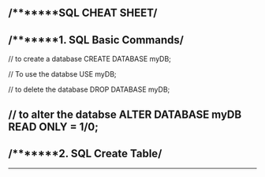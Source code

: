 /***************SQL CHEAT SHEET********/
-------------------------------------------
/***************1. SQL Basic Commands********/
-------------------------------------------
// to create a database
CREATE DATABASE myDB;

// To use the databse
USE myDB;

// to delete the database
DROP DATABASE myDB;
 
// to alter the databse
ALTER DATABASE myDB READ ONLY = 1/0;
------------------------------------------
/***************2. SQL Create Table********/
-------------------------------------------

------------------------------------------